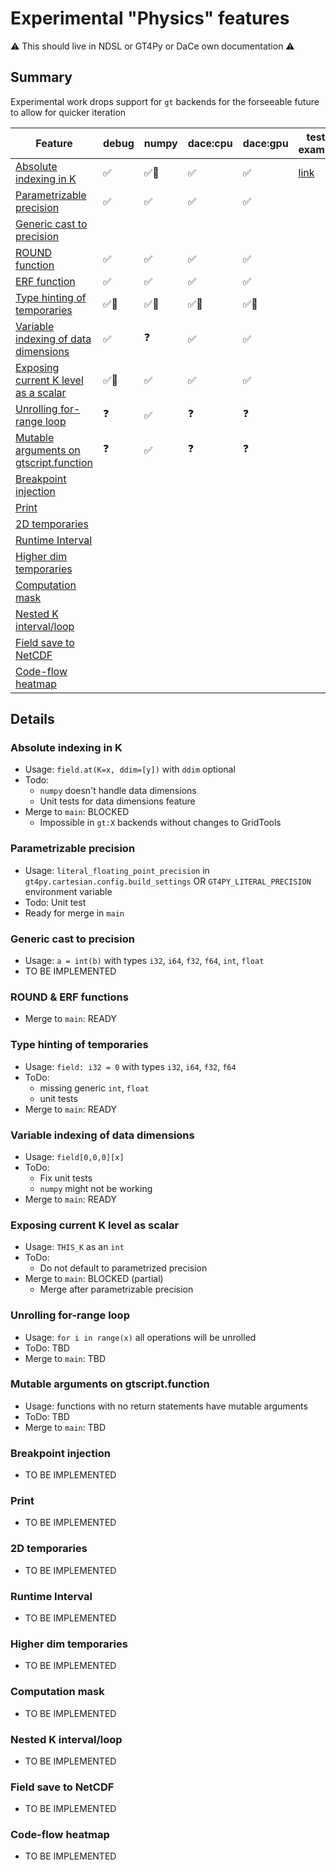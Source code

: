 # Experimental "Physics" features

⚠️ This should live in NDSL or GT4Py or DaCe own documentation ⚠️

## Summary

Experimental work drops support for `gt` backends for the forseeable future to allow for quicker iteration

| Feature                                       | debug | numpy | dace:cpu | dace:gpu | test / example |
| --------------------------------------------- | ----- | ----- | -------- | -------- | -------------- |
| [Absolute indexing in K](#1)                  | ✅    | ✅🐞  | ✅       | ✅       | [link](https://github.com/stubbiali/gt4py/blob/de153add38a23076eb59d733b8972c87cd57d644/tests/cartesian_tests/unit_tests/frontend_tests/test_gtscript_frontend.py#L1827) |
| [Parametrizable precision](#2)                | ✅    | ✅    | ✅       | ✅       |      |
| [Generic cast to precision](#3)               |       |       |          |          |      |
| [ROUND function](#4)                          | ✅    | ✅    | ✅       | ✅       |      |
| [ERF function](#4)                            | ✅    | ✅    | ✅       | ✅       |      |
| [Type hinting of temporaries](#5)             | ✅🐞  | ✅🐞  | ✅🐞     | ✅🐞     |      |
| [Variable indexing of data dimensions](#6)    | ✅    | ❓    | ✅       | ✅       |      |
| [Exposing current K level as a scalar](#7)    | ✅🐞  | ✅    | ✅       | ✅       |      |
| [Unrolling for-range loop](#8)                | ❓    | ✅    | ❓       | ❓       |      |
| [Mutable arguments on gtscript.function](#9)  | ❓    | ✅    | ❓       | ❓       |      |
| [Breakpoint injection](#10)                   |       |       |          |          |      |
| [Print](#11)                                  |       |       |          |          |      |
| [2D temporaries](#12)                         |       |       |          |          |      |
| [Runtime Interval](#13)                       |       |       |          |          |      |
| [Higher dim temporaries](#14)                 |       |       |          |          |      |
| [Computation mask](#15)                       |       |       |          |          |      |
| [Nested K interval/loop](#16)                 |       |       |          |          |      |
| [Field save to NetCDF](#17)                   |       |       |          |          |      |
| [Code-flow heatmap](#18)                      |       |       |          |          |      |

## Details

### <a name="1"/></a>Absolute indexing in K

- Usage: `field.at(K=x, ddim=[y])` with `ddim` optional
- Todo:
    - `numpy` doesn't handle data dimensions
    - Unit tests for data dimensions feature
- Merge to `main`: BLOCKED
    - Impossible in `gt:X` backends without changes to GridTools

### <a name="2"/></a>Parametrizable precision

- Usage: `literal_floating_point_precision` in `gt4py.cartesian.config.build_settings` OR `GT4PY_LITERAL_PRECISION` environment variable
- Todo: Unit test
- Ready for merge in `main`

### <a name="3"/></a> Generic cast to precision

- Usage: `a = int(b)` with types `i32`, `i64`, `f32`, `f64`, `int`, `float`
- TO BE IMPLEMENTED

### <a name="4"/></a>ROUND & ERF functions

- Merge to `main`: READY

### <a name="5"></a>Type hinting of temporaries

- Usage: `field: i32 = 0` with types `i32`, `i64`, `f32`, `f64`
- ToDo:
    - missing generic `int`, `float`
    - unit tests
- Merge to `main`: READY

### <a name="6"></a>Variable indexing of data dimensions

- Usage: `field[0,0,0][x]`
- ToDo:
    - Fix unit tests
    - `numpy` might not be working
- Merge to `main`: READY

### <a name="7"></a>Exposing current K level as scalar

- Usage: `THIS_K` as an `int`
- ToDo:
    - Do not default to parametrized precision
- Merge to `main`: BLOCKED (partial)
    - Merge after parametrizable precision

### <a name="8"></a>Unrolling for-range loop

- Usage: `for i in range(x)` all operations will be unrolled
- ToDo: TBD
- Merge to `main`: TBD

### <a name="9"></a>Mutable arguments on gtscript.function

- Usage: functions with no return statements have mutable arguments
- ToDo: TBD
- Merge to `main`: TBD

### <a name="10"></a>Breakpoint injection

- TO BE IMPLEMENTED

### <a name="11"></a>Print

- TO BE IMPLEMENTED

### <a name="12"></a>2D temporaries

- TO BE IMPLEMENTED

### <a name="13"></a>Runtime Interval

- TO BE IMPLEMENTED

### <a name="14"></a>Higher dim temporaries

- TO BE IMPLEMENTED

### <a name="15"></a>Computation mask

- TO BE IMPLEMENTED

### <a name="16"></a>Nested K interval/loop

- TO BE IMPLEMENTED

### <a name="17"></a>Field save to NetCDF

- TO BE IMPLEMENTED

### <a name="18"></a>Code-flow heatmap

- TO BE IMPLEMENTED

